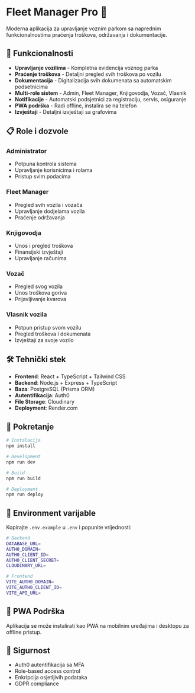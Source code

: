 # Fleet Manager Pro 🚗

Moderna aplikacija za upravljanje voznim parkom sa naprednim funkcionalnostima praćenja troškova, održavanja i dokumentacije.

## 🚀 Funkcionalnosti

- **Upravljanje vozilima** - Kompletna evidencija voznog parka
- **Praćenje troškova** - Detaljni pregled svih troškova po vozilu
- **Dokumentacija** - Digitalizacija svih dokumenata sa automatskim podsetnicima
- **Multi-role sistem** - Admin, Fleet Manager, Knjigovodja, Vozač, Vlasnik
- **Notifikacije** - Automatski podsjetnici za registraciju, servis, osiguranje
- **PWA podrška** - Radi offline, instalira se na telefon
- **Izvještaji** - Detaljni izvještaji sa grafovima

## 📋 Role i dozvole

### Administrator
- Potpuna kontrola sistema
- Upravljanje korisnicima i rolama
- Pristup svim podacima

### Fleet Manager
- Pregled svih vozila i vozača
- Upravljanje dodjelama vozila
- Praćenje održavanja

### Knjigovodja
- Unos i pregled troškova
- Finansijski izvještaji
- Upravljanje računima

### Vozač
- Pregled svog vozila
- Unos troškova goriva
- Prijavljivanje kvarova

### Vlasnik vozila
- Potpun pristup svom vozilu
- Pregled troškova i dokumenata
- Izvještaji za svoje vozilo

## 🛠️ Tehnički stek

- **Frontend**: React + TypeScript + Tailwind CSS
- **Backend**: Node.js + Express + TypeScript
- **Baza**: PostgreSQL (Prisma ORM)
- **Autentifikacija**: Auth0
- **File Storage**: Cloudinary
- **Deployment**: Render.com

## 🚀 Pokretanje

```bash
# Instalacija
npm install

# Development
npm run dev

# Build
npm run build

# Deployment
npm run deploy
```

## 📝 Environment varijable

Kopirajte `.env.example` u `.env` i popunite vrijednosti:

```bash
# Backend
DATABASE_URL=
AUTH0_DOMAIN=
AUTH0_CLIENT_ID=
AUTH0_CLIENT_SECRET=
CLOUDINARY_URL=

# Frontend
VITE_AUTH0_DOMAIN=
VITE_AUTH0_CLIENT_ID=
VITE_API_URL=
```

## 📱 PWA Podrška

Aplikacija se može instalirati kao PWA na mobilnim uređajima i desktopu za offline pristup.

## 🔐 Sigurnost

- Auth0 autentifikacija sa MFA
- Role-based access control
- Enkripcija osjetljivih podataka
- GDPR compliance